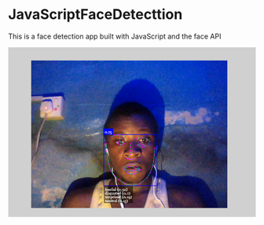 # JavaScriptFaceDetecttion
This is a face detection app built with JavaScript and the face API

![Screenshot](Screenshot1.png)

